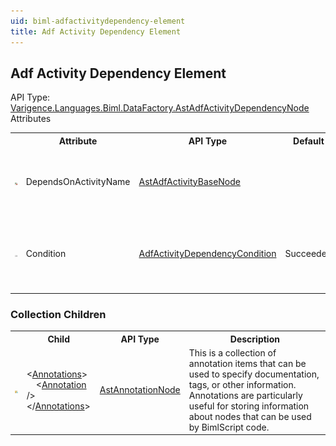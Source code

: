 ```yaml
---
uid: biml-adfactivitydependency-element
title: Adf Activity Dependency Element
---
```

## Adf Activity Dependency Element

<div class="AssemblyInfoGroup"><div class="CrossReferenceGroup"><div class="CrossReferenceHeader">API Type:</div><div class="CrossReferenceValue"><a href="../api-reference/Varigence.Languages.Biml.DataFactory.AstAdfActivityDependencyNode.html">Varigence.Languages.Biml.DataFactory.AstAdfActivityDependencyNode</a></div></div></div><div class="AttributeGroup"><div class="AttributeGroupHeader">Attributes</div><table id="AttributeList" class="AttributeList"><tbody><tr><th class="AttributeIconColumnHeader">&nbsp;</th><th class="AttributeNameColumnHeader">Attribute</th><th class="AttributeTypeColumnHeader">API Type</th><th class="AttributeDefaultColumnHeader">Default</th><th class="AttributeSummaryColumnHeader">Description</th></tr><tr class="ad0"><td align="center" class="AttributeIcon"><img title="Required reference to an existing definiton." src="attributeRequiredReference.png"></td><td class="AttributeName">DependsOnActivityName</td><td class="AttributeType"><a href="../api-reference/Varigence.Languages.Biml.DataFactory.AstAdfActivityBaseNode.html">AstAdfActivityBaseNode</a></td><td class="AttributeDefault">&nbsp;</td><td class="AttributeSummary"><div class ="SummaryItem">Specifies a reference to the activity upon which the parent activity execution is conditioned.</div></td></tr><tr class="ad1"><td align="center" class="AttributeIcon"><img title="" src="attribute.png"></td><td class="AttributeName">Condition</td><td class="AttributeType"><a href="../api-reference/Varigence.Languages.Biml.DataFactory.AdfActivityDependencyCondition.html">AdfActivityDependencyCondition</a></td><td class="AttributeDefault">Succeeded</td><td class="AttributeSummary"><div class ="SummaryItem">Specifies the completion status of the DependsOnActivity that is required to run the parent activity.</div></td></tr></tbody></table></div><div class="ChildGroup">

### Collection Children

<table id="ChildList" class="ChildList"><tbody><tr><th class="ChildIconColumnHeader">&nbsp;</th><th class="ChildNameColumnHeader">Child</th><th class="ChildTypeColumnHeader">API Type</th><th class="ChildSummaryColumnHeader">Description</th></tr><tr class="cd0"><td align="center" class="ChildIcon"><img title="" src="collectionChild.png"><div class="RequiredIcon" title="Required Child"></div><td class="ChildName"><span class="punc">&lt;</span><a href=Varigence.Languages.Biml.AstNode_Annotations.html">Annotations</a><span class="punc">&gt;</span><br />&nbsp;&nbsp;&nbsp;&nbsp;<span class="punc">&lt;</span><a href=Varigence.Languages.Biml.AstAnnotationNode.html">Annotation</a> <span class="punc">/&gt;</span><br /><span class="punc">&lt;/</span><a href=Varigence.Languages.Biml.AstNode_Annotations.html">Annotations</a><span class="punc">&gt;</span></td><td class="ChildType"><a href="../api-reference/Varigence.Languages.Biml.AstAnnotationNode.html">AstAnnotationNode</a></td><td class="ChildSummary"><div class ="SummaryItem">This is a collection of annotation items that can be used to specify documentation, tags, or other information.  Annotations are particularly useful for storing information about nodes that can be used by BimlScript code.</div></td></tr></tbody></table>
</div>
